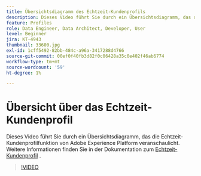 ```yaml
---
title: Übersichtsdiagramm des Echtzeit-Kundenprofils
description: Dieses Video führt Sie durch ein Übersichtsdiagramm, das die Echtzeit-Kundenprofilfunktion von Adobe Experience Platform veranschaulicht.
feature: Profiles
role: Data Engineer, Data Architect, Developer, User
level: Beginner
jira: KT-4943
thumbnail: 33600.jpg
exl-id: 1cff5492-82bb-484c-a96a-3417288d4766
source-git-commit: 00ef0f40fb3d82f0c06428a35c0e402f46ab6774
workflow-type: tm+mt
source-wordcount: '59'
ht-degree: 1%

---
```


# Übersicht über das Echtzeit-Kundenprofil

Dieses Video führt Sie durch ein Übersichtsdiagramm, das die Echtzeit-Kundenprofilfunktion von Adobe Experience Platform veranschaulicht. Weitere Informationen finden Sie in der Dokumentation zum [Echtzeit-Kundenprofil](https://experienceleague.adobe.com/docs/experience-platform/profile/home.html?lang=de) .

>[!VIDEO](https://video.tv.adobe.com/v/33600?learn=on)
